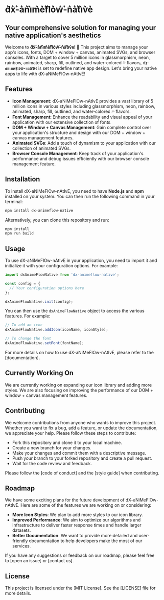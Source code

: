 # d͛x͛-͛a͛n͛i͛m͛e͛f͛l͛o͛w͛-͛n͛a͛t͛i͛v͛e͛

## Your comprehensive solution for managing your native application's aesthetics

Welcome to **d͛x͛-͛a͛n͛i͛m͛e͛f͛l͛o͛w͛-͛n͛a͛t͛i͛v͛e**! 🚀 This project aims to manage your app's icons, fonts, DOM + window + canvas, animated SVGs, and browser consoles. With a target to cover 5 million icons in glassmorphism, neon, rainbow, animated, sharp, fill, outlined, and water-colored 💦 flavors, d𝖝-𝖆𝖓𝖎𝖒𝖊𝖋𝖑𝖔𝖜-𝖓𝖆𝖙𝖎𝖁𝖊 is set to redefine native app design. Let's bring your native apps to life with dX-aNiMeFlOw-nAtIvE!

## Features

- **Icon Management**: dX-aNiMeFlOw-nAtIvE provides a vast library of 5 million icons in various styles including glassmorphism, neon, rainbow, animated, sharp, fill, outlined, and water-colored 💦 flavors.
- **Font Management**: Enhance the readability and visual appeal of your application with our extensive collection of fonts.
- **DOM + Window + Canvas Management**: Gain complete control over your application's structure and design with our DOM + window + canvas management features.
- **Animated SVGs**: Add a touch of dynamism to your application with our collection of animated SVGs.
- **Browser Console Management**: Keep track of your application's performance and debug issues efficiently with our browser console management feature.

## Installation

To install dX-aNiMeFlOw-nAtIvE, you need to have **Node.js** and **npm** installed on your system. You can then run the following command in your terminal:

```bash
npm install dx-animeflow-native
```

Alternatively, you can clone this repository and run:

```bash
npm install
npm run build
```

## Usage

To use dX-aNiMeFlOw-nAtIvE in your application, you need to import it and initialize it with your configuration options. For example:

```javascript
import dxAnimeFlowNative from 'dx-animeflow-native';

const config = {
  // Your configuration options here
};

dxAnimeFlowNative.init(config);
```

You can then use the `dxAnimeFlowNative` object to access the various features. For example:

```javascript
// To add an icon
dxAnimeFlowNative.addIcon(iconName, iconStyle);

// To change the font
dxAnimeFlowNative.setFont(fontName);
```

For more details on how to use dX-aNiMeFlOw-nAtIvE, please refer to the [documentation].

## Currently Working On

We are currently working on expanding our icon library and adding more styles. We are also focusing on improving the performance of our DOM + window + canvas management features.

## Contributing

We welcome contributions from anyone who wants to improve this project. Whether you want to fix a bug, add a feature, or update the documentation, we appreciate your help. Please follow these steps to contribute:

- Fork this repository and clone it to your local machine.
- Create a new branch for your changes.
- Make your changes and commit them with a descriptive message.
- Push your branch to your forked repository and create a pull request.
- Wait for the code review and feedback.

Please follow the [code of conduct] and the [style guide] when contributing.

## Roadmap

We have some exciting plans for the future development of dX-aNiMeFlOw-nAtIvE. Here are some of the features we are working on or considering:

- **More Icon Styles**: We plan to add more styles to our icon library.
- **Improved Performance**: We aim to optimize our algorithms and infrastructure to deliver faster response times and handle larger datasets.
- **Better Documentation**: We want to provide more detailed and user-friendly documentation to help developers make the most of our services.

If you have any suggestions or feedback on our roadmap, please feel free to [open an issue] or [contact us].

## License

This project is licensed under the [MIT License]. See the [LICENSE] file for more details.

